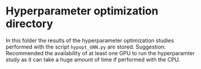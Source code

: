 # Hyperparameter optimization directory

In this folder the results of the hyperparameter optimization studies performed with the script `hypopt_GNN.py` are stored. 
Suggestion: Recommended the availability of at least one GPU to run the hyperparamter study as it can take a huge amount of time if performed with the CPU.